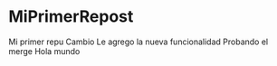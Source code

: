 # MiPrimerRepost
Mi primer repu
Cambio
Le agrego la nueva funcionalidad
Probando el merge
Hola mundo